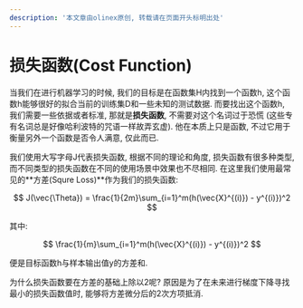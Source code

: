```yaml
---
description: '本文章由olinex原创, 转载请在页面开头标明出处'
---
```


# 损失函数\(Cost Function\)

当我们在进行机器学习的时候, 我们的目标是在函数集H内找到一个函数h, 这个函数h能够很好的拟合当前的训练集D和一些未知的测试数据. 而要找出这个函数h, 我们需要一些依据或者标准, 那就是**损失函数**, 不需要对这个名词过于恐慌 \(这些专有名词总是好像哈利波特的咒语一样故弄玄虚\). 他在本质上只是函数, 不过它用于衡量另外一个函数是否令人满意, 仅此而已.

我们使用大写字母J代表损失函数, 根据不同的理论和角度, 损失函数有很多种类型, 而不同类型的损失函数在不同的使用场景中效果也不尽相同. 在这里我们使用最常见的**方差\(Squre Loss\)**作为我们的损失函数:

$$
J(\vec{\Theta}) = \frac{1}{2m}\sum_{i=1}^m(h(\vec{X}^{(i)}) - y^{(i)})^2
$$

其中:

$$
\frac{1}{m}\sum_{i=1}^m(h(\vec{X}^{(i)}) - y^{(i)})^2
$$

便是目标函数h与样本输出值y的方差和. 

为什么损失函数要在方差的基础上除以2呢? 原因是为了在未来进行梯度下降寻找最小的损失函数值时, 能够将方差微分后的2次方项抵消. 



